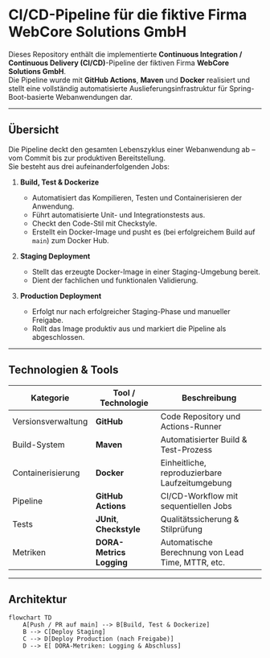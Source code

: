 # CI/CD-Pipeline für die fiktive Firma WebCore Solutions GmbH

Dieses Repository enthält die implementierte **Continuous Integration / Continuous Delivery (CI/CD)**-Pipeline der fiktiven Firma **WebCore Solutions GmbH**.  
Die Pipeline wurde mit **GitHub Actions**, **Maven** und **Docker** realisiert und stellt eine vollständig automatisierte Auslieferungsinfrastruktur für Spring-Boot-basierte Webanwendungen dar.

---

##  Übersicht

Die Pipeline deckt den gesamten Lebenszyklus einer Webanwendung ab – vom Commit bis zur produktiven Bereitstellung.  
Sie besteht aus drei aufeinanderfolgenden Jobs:

1. **Build, Test & Dockerize**  
   - Automatisiert das Kompilieren, Testen und Containerisieren der Anwendung.
   - Führt automatisierte Unit- und Integrationstests aus.
   - Checkt den Code-Stil mit Checkstyle.
   - Erstellt ein Docker-Image und pusht es (bei erfolgreichem Build auf `main`) zum Docker Hub.

2. **Staging Deployment**  
   - Stellt das erzeugte Docker-Image in einer Staging-Umgebung bereit.
   - Dient der fachlichen und funktionalen Validierung.

3. **Production Deployment**  
   - Erfolgt nur nach erfolgreicher Staging-Phase und manueller Freigabe.
   - Rollt das Image produktiv aus und markiert die Pipeline als abgeschlossen.

---

##  Technologien & Tools

| Kategorie | Tool / Technologie | Beschreibung |
|------------|-------------------|---------------|
| Versionsverwaltung | **GitHub** | Code Repository und Actions-Runner |
| Build-System | **Maven** | Automatisierter Build & Test-Prozess |
| Containerisierung | **Docker** | Einheitliche, reproduzierbare Laufzeitumgebung |
| Pipeline | **GitHub Actions** | CI/CD-Workflow mit sequentiellen Jobs |
| Tests | **JUnit**, **Checkstyle** | Qualitätssicherung & Stilprüfung |
| Metriken | **DORA-Metrics Logging** | Automatische Berechnung von Lead Time, MTTR, etc. |

---

##  Architektur

```mermaid
flowchart TD
    A[Push / PR auf main] --> B[Build, Test & Dockerize]
    B --> C[Deploy Staging]
    C --> D[Deploy Production (nach Freigabe)]
    D --> E[ DORA-Metriken: Logging & Abschluss]
